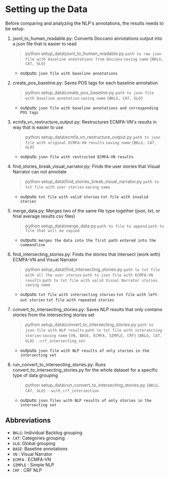 # Setting up the Data
Before comparing and analyzing the NLP's annotations, the results needs to be setup. 

1. jsonl_to_human_readable.py: Converts Doccano annotations output into a json file that is easier to read
   > python setup_data\jsonl_to_human_readable.py `path to raw json file with baseline annotations from Doccano` `saving name` `{BKLG, CAT, GLO}`
     - outputs: `json file with baseline annotations`

2. create_pos_baseline.py: Saves POS tags for each baseline annotation
   > python setup_data\create_pos_baseline.py `path to json file with baseline annotation` `saving name` `{BKLG, CAT, GLO}`
     - outputs: `json file with baseline annotations and corresponding POS tags`

3. ecmfa_vn_restructure_output.py: Restructures ECMFA-VN's results in way that is easier to use
   > python setup_data\ecmfa_vn_restructure_output.py `path to json file with original ECMFA-VN results` `saving name` `{BKLG, CAT, GLO}`
     - outputs: `json file with restructed ECMFA-VN results`
  
4. find_stories_break_visual_narrator.py: Finds the user stories that Visual Narrator can not annotate
   > python setup_data\find_stories_break_visual_narrator.py `path to txt file with user stories` `saving name`
     - outputs: `txt file with valid stories` `txt file with invalid stories`
  
5. merge_data.py: Merges two of the same file type together (json, txt, or final average results csv files)
   > python setup_data\merge_data.py `path to file to append` `path to file that will be copied`
     - outputs: `merges the data into the first path entered into the commandline`
 
6. find_intersecting_stories.py: Finds the stories that intersect (work with) ECMFA-VN and Visual Narrator
   > python setup_data\find_intersecting_stories.py `path to txt file with all the user stories` `path to json file with ECMFA-VN results` `path to txt file with valid Visual Narrator stories` `saving name`
     - outputs: `txt file with intersecting stories` `txt file with left-out stories` `txt file with repeated stories`

7. convert_to_intersecting_stories.py: Saves NLP results that only contains stories from the intersecting stories set
   > python setup_data\convert_to_intersecting_stories.py `path to json file with NLP results` `path to txt file with intersecting stories` `saving name` `{VN, BASE, ECMFA, SIMPLE, CRF}` `{BKLG, CAT, GLO}` `--crf_intersecting_set`
     - outputs: `json file with NLP results of only stories in the intersecting set`

8. run_convert_to_intersecting_stories.py: Runs convert_to_intersecting_stories.py for the whole dataset for a specific type of data grouping
   > python setup_data\run_convert_to_intersecting_stories.py `{BKLG, CAT, GLO}` `--with_crf_intersection`
     - outputs: `json files with NLP results of only stories in the intersecting set`

 ## Abbreviations     
- `BKLG`: Individual Backlog grouping
- `CAT`: Categories grouping
- `GLO`: Global grouping 
- `BASE`: Baseline annotations
- `VN` : Visual Narrator
- `ECMFA` : ECMFA-VN
- `SIMPLE` : Simple NLP
- `CRF` : CRF NLP
